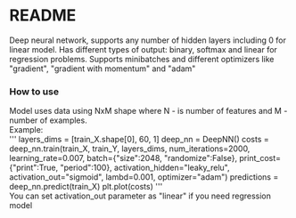 # README #

Deep neural network, supports any number of hidden layers including 0 for linear model.
Has different types of output: binary, softmax and linear for regression problems.
Supports minibatches and different optimizers like "gradient", "gradient with momentum" and "adam"

### How to use ###
Model uses data using NxM shape where N - is number of features and M - number of examples.  
Example:  
'''
layers_dims = [train_X.shape[0], 60, 1]
deep_nn = DeepNN()
costs = deep_nn.train(train_X, train_Y, layers_dims, num_iterations=2000, learning_rate=0.007, batch={"size":2048, "randomize":False}, print_cost={"print":True, "period":100}, activation_hidden="leaky_relu", activation_out="sigmoid", lambd=0.001, optimizer="adam")
predictions = deep_nn.predict(train_X)
plt.plot(costs)
'''  
You can set activation_out parameter as "linear" if you need regression model

